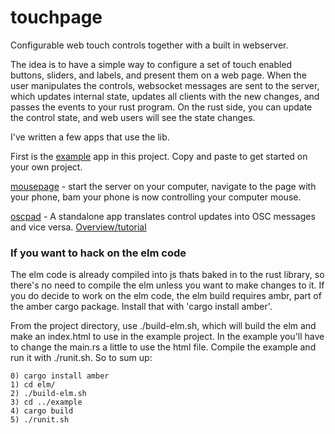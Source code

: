 # touchpage

Configurable web touch controls together with a built in webserver.

The idea is to have a simple way to configure a set of touch enabled buttons, sliders, and labels, and present them on a web page.  When the user manipulates the controls, websocket messages are sent to the server, which updates internal state, updates all clients with the new changes, and passes the events to your rust program.  On the rust side, you can update the control state, and web users will see the state changes.

I've written a few apps that use the lib.

First is the [example](https://github.com/bburdette/touchpage/tree/master/example) app in this project.  Copy and paste to get started on your own project. 

[mousepage](https://github.com/bburdette/mousepage) - start the server on your computer, navigate to the page with your phone, bam your phone is now controlling your computer mouse.

[oscpad](https://github.com/bburdette/oscpad) - A standalone app translates control updates into OSC messages and vice versa.  [Overview/tutorial](https://github.com/bburdette/oscpad/wiki/Get-started-with-oscpad)  

### If you want to hack on the elm code

The elm code is already compiled into js thats baked in to the rust library, so there's no need to compile the elm unless you want to make changes to it.  If you do decide to work on the elm code, the elm build requires ambr, part of the amber cargo package.  Install that with 'cargo install amber'.

From the project directory, use ./build-elm.sh, which will build the elm and make an index.html to use in the example project.  In the example you'll have to change the main.rs a little to use the html file.  Compile the example and run it with ./runit.sh.  So to sum up:

    0) cargo install amber
    1) cd elm/
    2) ./build-elm.sh
    3) cd ../example
    4) cargo build
    5) ./runit.sh
